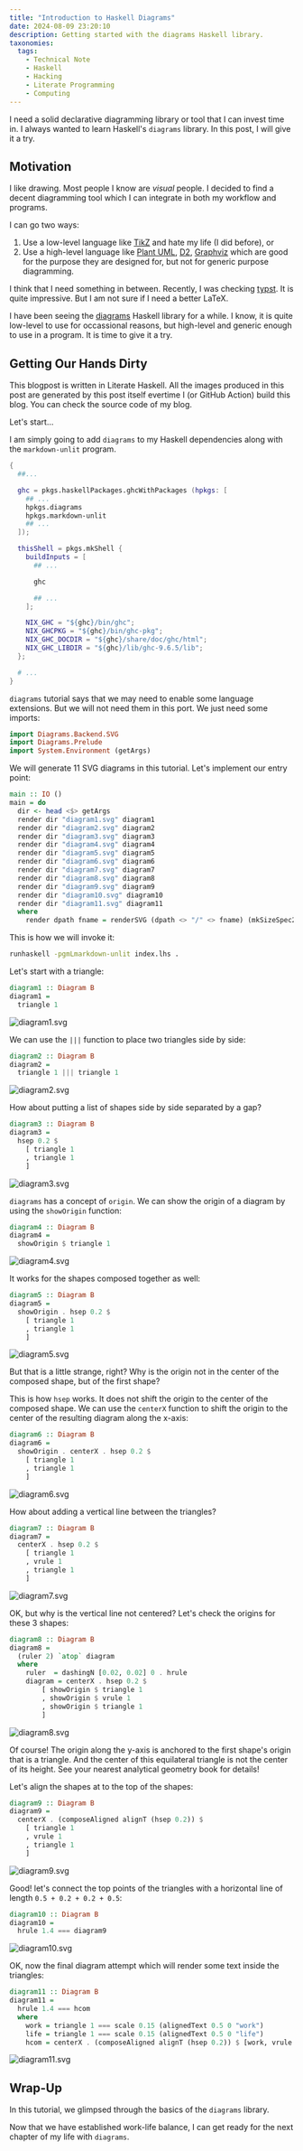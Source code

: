 ```yaml
---
title: "Introduction to Haskell Diagrams"
date: 2024-08-09 23:20:10
description: Getting started with the diagrams Haskell library.
taxonomies:
  tags:
    - Technical Note
    - Haskell
    - Hacking
    - Literate Programming
    - Computing
---
```


I need a solid declarative diagramming library or tool that I can invest time
in. I always wanted to learn Haskell's `diagrams` library. In this post, I will
give it a try.

<!-- more -->

## Motivation

I like drawing. Most people I know are _visual_ people. I decided to find a
decent diagramming tool which I can integrate in both my workflow and programs.

I can go two ways:

1. Use a low-level language like [TikZ] and hate my life (I did before), or
2. Use a high-level language like [Plant UML], [D2], [Graphviz] which are good
   for the purpose they are designed for, but not for generic purpose
   diagramming.

I think that I need something in between. Recently, I was checking [typst]. It
is quite impressive. But I am not sure if I need a better LaTeX.

I have been seeing the [diagrams] Haskell library for a while. I know, it is
quite low-level to use for occassional reasons, but high-level and generic
enough to use in a program. It is time to give it a try.

## Getting Our Hands Dirty

This blogpost is written in Literate Haskell. All the images produced in this
post are generated by this post itself evertime I (or GitHub Action) build this
blog. You can check the source code of my blog.

Let's start...

I am simply going to add `diagrams` to my Haskell dependencies along with the
`markdown-unlit` program.

```nix
{
  ##...

  ghc = pkgs.haskellPackages.ghcWithPackages (hpkgs: [
    ## ...
    hpkgs.diagrams
    hpkgs.markdown-unlit
    ## ...
  ]);

  thisShell = pkgs.mkShell {
    buildInputs = [
      ## ...

      ghc

      ## ...
    ];

    NIX_GHC = "${ghc}/bin/ghc";
    NIX_GHCPKG = "${ghc}/bin/ghc-pkg";
    NIX_GHC_DOCDIR = "${ghc}/share/doc/ghc/html";
    NIX_GHC_LIBDIR = "${ghc}/lib/ghc-9.6.5/lib";
  };

  # ...
}
```

`diagrams` tutorial says that we may need to enable some language extensions.
But we will not need them in this port. We just need some imports:

```haskell
import Diagrams.Backend.SVG
import Diagrams.Prelude
import System.Environment (getArgs)
```

We will generate 11 SVG diagrams in this tutorial. Let's implement our entry
point:

```haskell
main :: IO ()
main = do
  dir <- head <$> getArgs
  render dir "diagram1.svg" diagram1
  render dir "diagram2.svg" diagram2
  render dir "diagram3.svg" diagram3
  render dir "diagram4.svg" diagram4
  render dir "diagram5.svg" diagram5
  render dir "diagram6.svg" diagram6
  render dir "diagram7.svg" diagram7
  render dir "diagram8.svg" diagram8
  render dir "diagram9.svg" diagram9
  render dir "diagram10.svg" diagram10
  render dir "diagram11.svg" diagram11
  where
    render dpath fname = renderSVG (dpath <> "/" <> fname) (mkSizeSpec2D (Just 400) Nothing) . frame 0.2
```

This is how we will invoke it:

```sh
runhaskell -pgmLmarkdown-unlit index.lhs .
```

Let's start with a triangle:

```haskell
diagram1 :: Diagram B
diagram1 =
  triangle 1
```

![diagram1.svg](diagram1.svg)

We can use the `|||` function to place two triangles side by side:

```haskell
diagram2 :: Diagram B
diagram2 =
  triangle 1 ||| triangle 1
```

![diagram2.svg](diagram2.svg)

How about putting a list of shapes side by side separated by a gap?

```haskell
diagram3 :: Diagram B
diagram3 =
  hsep 0.2 $
    [ triangle 1
    , triangle 1
    ]
```

![diagram3.svg](diagram3.svg)

`diagrams` has a concept of `origin`. We can show the origin of a diagram by
using the `showOrigin` function:

```haskell
diagram4 :: Diagram B
diagram4 =
  showOrigin $ triangle 1
```

![diagram4.svg](diagram4.svg)

It works for the shapes composed together as well:

```haskell
diagram5 :: Diagram B
diagram5 =
  showOrigin . hsep 0.2 $
    [ triangle 1
    , triangle 1
    ]
```

![diagram5.svg](diagram5.svg)

But that is a little strange, right? Why is the origin not in the center of the
composed shape, but of the first shape?

This is how `hsep` works. It does not shift the origin to the center of the
composed shape. We can use the `centerX` function to shift the origin to the
center of the resulting diagram along the x-axis:

```haskell
diagram6 :: Diagram B
diagram6 =
  showOrigin . centerX . hsep 0.2 $
    [ triangle 1
    , triangle 1
    ]
```

![diagram6.svg](diagram6.svg)

How about adding a vertical line between the triangles?

```haskell
diagram7 :: Diagram B
diagram7 =
  centerX . hsep 0.2 $
    [ triangle 1
    , vrule 1
    , triangle 1
    ]
```

![diagram7.svg](diagram7.svg)

OK, but why is the vertical line not centered? Let's check the origins for these
3 shapes:

```haskell
diagram8 :: Diagram B
diagram8 =
  (ruler 2) `atop` diagram
  where
    ruler  = dashingN [0.02, 0.02] 0 . hrule
    diagram = centerX . hsep 0.2 $
        [ showOrigin $ triangle 1
        , showOrigin $ vrule 1
        , showOrigin $ triangle 1
        ]
```

![diagram8.svg](diagram8.svg)

Of course! The origin along the y-axis is anchored to the first shape's origin
that is a triangle. And the center of this equilateral triangle is not the
center of its height. See your nearest analytical geometry book for details!

Let's align the shapes at to the top of the shapes:

```haskell
diagram9 :: Diagram B
diagram9 =
  centerX . (composeAligned alignT (hsep 0.2)) $
    [ triangle 1
    , vrule 1
    , triangle 1
    ]
```

![diagram9.svg](diagram9.svg)

Good! let's connect the top points of the triangles with a horizontal line of
length `0.5 + 0.2 + 0.2 + 0.5`:

```haskell
diagram10 :: Diagram B
diagram10 =
  hrule 1.4 === diagram9
```

![diagram10.svg](diagram10.svg)

OK, now the final diagram attempt which will render some text inside the
triangles:

```haskell
diagram11 :: Diagram B
diagram11 =
  hrule 1.4 === hcom
  where
    work = triangle 1 === scale 0.15 (alignedText 0.5 0 "work")
    life = triangle 1 === scale 0.15 (alignedText 0.5 0 "life")
    hcom = centerX . (composeAligned alignT (hsep 0.2)) $ [work, vrule 1, life]
```

![diagram11.svg](diagram11.svg)

## Wrap-Up

In this tutorial, we glimpsed through the basics of the `diagrams` library.

Now that we have established work-life balance, I can get ready for the next
chapter of my life with `diagrams`.

<!-- REFERENCES -->

[TikZ]: https://en.wikipedia.org/wiki/PGF/TikZ
[Plant UML]: https://plantuml.com
[D2]: https://d2lang.org
[Graphviz]: https://graphviz.org
[typst]: https://typst.app
[diagrams]: https://diagrams.github.io
